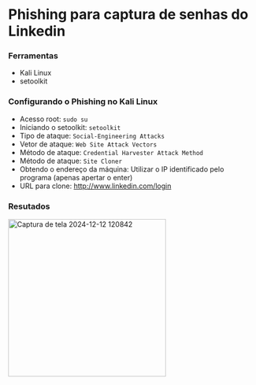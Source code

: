 # Phishing para captura de senhas do Linkedin

### Ferramentas

- Kali Linux
- setoolkit

### Configurando o Phishing no Kali Linux

- Acesso root: ``` sudo su ```
- Iniciando o setoolkit: ``` setoolkit ```
- Tipo de ataque: ``` Social-Engineering Attacks ```
- Vetor de ataque: ``` Web Site Attack Vectors ```
- Método de ataque: ```Credential Harvester Attack Method ```
- Método de ataque: ``` Site Cloner ```
- Obtendo o endereço da máquina: Utilizar o IP identificado pelo programa (apenas apertar o enter)
- URL para clone: http://www.linkedin.com/login

### Resutados

<img width="320" alt="Captura de tela 2024-12-12 120842" src="https://github.com/user-attachments/assets/3b55f97c-1fff-4853-a782-6c9634fa3839" />


